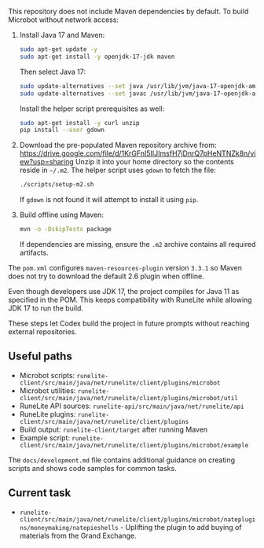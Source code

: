 This repository does not include Maven dependencies by default.
To build Microbot without network access:

1. Install Java 17 and Maven:
   ```bash
   sudo apt-get update -y
   sudo apt-get install -y openjdk-17-jdk maven
   ```
   Then select Java 17:
   ```bash
   sudo update-alternatives --set java /usr/lib/jvm/java-17-openjdk-amd64/bin/java
   sudo update-alternatives --set javac /usr/lib/jvm/java-17-openjdk-amd64/bin/javac
   ```

   Install the helper script prerequisites as well:
   ```bash
   sudo apt-get install -y curl unzip
   pip install --user gdown
   ```

2. Download the pre-populated Maven repository archive from:
   https://drive.google.com/file/d/1KrGFnI5IIJImsfH7jDnrQ7pHeNTNZk8n/view?usp=sharing
   Unzip it into your home directory so the contents reside in `~/.m2`.
   The helper script uses `gdown` to fetch the file:
   ```bash
   ./scripts/setup-m2.sh
   ```
   If `gdown` is not found it will attempt to install it using `pip`.

3. Build offline using Maven:
   ```bash
   mvn -o -DskipTests package
   ```
   If dependencies are missing, ensure the `.m2` archive contains all required artifacts.

The `pom.xml` configures `maven-resources-plugin` version `3.3.1` so Maven does
not try to download the default 2.6 plugin when offline.

Even though developers use JDK 17, the project compiles for Java 11 as specified
in the POM. This keeps compatibility with RuneLite while allowing JDK 17 to run
the build.

These steps let Codex build the project in future prompts without reaching external repositories.

## Useful paths
- Microbot scripts: `runelite-client/src/main/java/net/runelite/client/plugins/microbot`
- Microbot utilities: `runelite-client/src/main/java/net/runelite/client/plugins/microbot/util`
- RuneLite API sources: `runelite-api/src/main/java/net/runelite/api`
- RuneLite plugins: `runelite-client/src/main/java/net/runelite/client/plugins`
- Build output: `runelite-client/target` after running Maven
- Example script: `runelite-client/src/main/java/net/runelite/client/plugins/microbot/example`

The `docs/development.md` file contains additional guidance on creating scripts and shows code samples for common tasks.

## Current task
- `runelite-client/src/main/java/net/runelite/client/plugins/microbot/nateplugins/moneymaking/natepieshells` - Uplifting the plugin to add buying of materials from the Grand Exchange.
